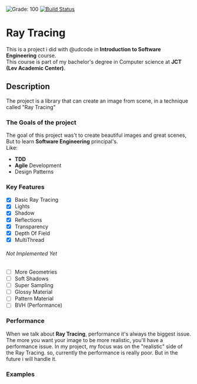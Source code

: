 ![Grade: 100](https://img.shields.io/badge/Grade-100-brightgreen.svg) 
[![Build Status](https://travis-ci.org/avisoftware/ray-tracing.svg?branch=master)](https://travis-ci.org/avisoftware/ray-tracing)
# Ray Tracing
This is a project i did with @udcode in **Introduction to Software Engineering** course.  
This course is part of my bachelor's degree in Computer science at **JCT (Lev Academic Center)**.
## Description  
The project is a library that can create an image from scene, in a technique called "Ray Tracing"
### The Goals of the project
The goal of this project was't to create beautiful images and great scenes,   
But to learn **Software Engineering** principal's.  
Like:
* **TDD**
* **Agile** Development
* Design Patterns

### Key Features
- [x] Basic Ray Tracing
- [x] Lights
- [x] Shadow
- [x] Reflections
- [x] Transparency 
- [x] Depth Of Field
- [x] MultiThread  
###### Not Implemented Yet
- [ ] More Geometries
- [ ] Soft Shadows
- [ ] Super Sampling
- [ ] Glossy Material 
- [ ] Pattern Material 
- [ ] BVH (Performance)

### Performance
When we talk about **Ray Tracing**, performance it's always the biggest issue.  
The more you want your image to be more realistic, you'll have a performance issue.
In my project, my focus was on the "realistic" side of the Ray Tracing. so, currently the performance is really poor.
But in the future i will handle it.

### Examples
